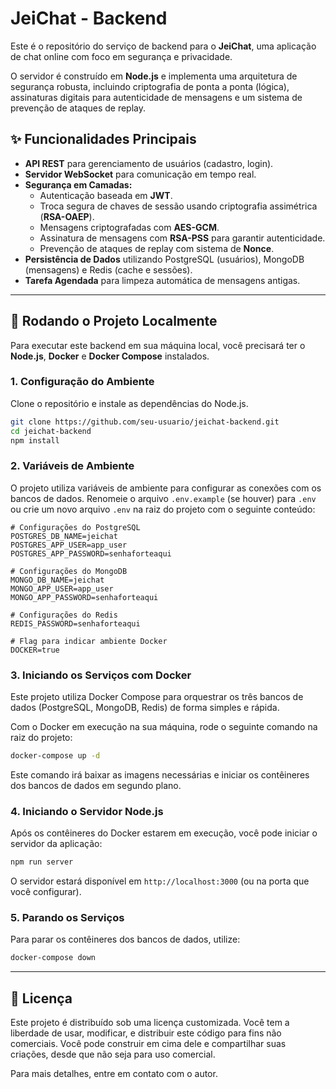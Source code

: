 # JeiChat - Backend

Este é o repositório do serviço de backend para o **JeiChat**, uma aplicação de chat online com foco em segurança e privacidade.

O servidor é construído em **Node.js** e implementa uma arquitetura de segurança robusta, incluindo criptografia de ponta a ponta (lógica), assinaturas digitais para autenticidade de mensagens e um sistema de prevenção de ataques de replay.

## ✨ Funcionalidades Principais

*   **API REST** para gerenciamento de usuários (cadastro, login).
*   **Servidor WebSocket** para comunicação em tempo real.
*   **Segurança em Camadas:**
    *   Autenticação baseada em **JWT**.
    *   Troca segura de chaves de sessão usando criptografia assimétrica (**RSA-OAEP**).
    *   Mensagens criptografadas com **AES-GCM**.
    *   Assinatura de mensagens com **RSA-PSS** para garantir autenticidade.
    *   Prevenção de ataques de replay com sistema de **Nonce**.
*   **Persistência de Dados** utilizando PostgreSQL (usuários), MongoDB (mensagens) e Redis (cache e sessões).
*   **Tarefa Agendada** para limpeza automática de mensagens antigas.

---

## 🚀 Rodando o Projeto Localmente

Para executar este backend em sua máquina local, você precisará ter o **Node.js**, **Docker** e **Docker Compose** instalados.

### 1. Configuração do Ambiente

Clone o repositório e instale as dependências do Node.js.

```bash
git clone https://github.com/seu-usuario/jeichat-backend.git
cd jeichat-backend
npm install
```

### 2. Variáveis de Ambiente

O projeto utiliza variáveis de ambiente para configurar as conexões com os bancos de dados. Renomeie o arquivo `.env.example` (se houver) para `.env` ou crie um novo arquivo `.env` na raiz do projeto com o seguinte conteúdo:

```env
# Configurações do PostgreSQL
POSTGRES_DB_NAME=jeichat
POSTGRES_APP_USER=app_user
POSTGRES_APP_PASSWORD=senhaforteaqui

# Configurações do MongoDB
MONGO_DB_NAME=jeichat
MONGO_APP_USER=app_user
MONGO_APP_PASSWORD=senhaforteaqui

# Configurações do Redis
REDIS_PASSWORD=senhaforteaqui

# Flag para indicar ambiente Docker
DOCKER=true
```

### 3. Iniciando os Serviços com Docker

Este projeto utiliza Docker Compose para orquestrar os três bancos de dados (PostgreSQL, MongoDB, Redis) de forma simples e rápida.

Com o Docker em execução na sua máquina, rode o seguinte comando na raiz do projeto:

```bash
docker-compose up -d
```

Este comando irá baixar as imagens necessárias e iniciar os contêineres dos bancos de dados em segundo plano.

### 4. Iniciando o Servidor Node.js

Após os contêineres do Docker estarem em execução, você pode iniciar o servidor da aplicação:

```bash
npm run server
```

O servidor estará disponível em `http://localhost:3000` (ou na porta que você configurar).

### 5. Parando os Serviços

Para parar os contêineres dos bancos de dados, utilize:

```bash
docker-compose down
```

---

## 📜 Licença

Este projeto é distribuído sob uma licença customizada. Você tem a liberdade de usar, modificar, e distribuir este código para fins não comerciais. Você pode construir em cima dele e compartilhar suas criações, desde que não seja para uso comercial.

Para mais detalhes, entre em contato com o autor.
